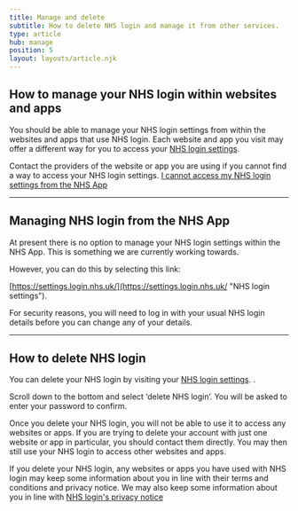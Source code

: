 ```yaml
---
title: Manage and delete
subtitle: How to delete NHS login and manage it from other services.
type: article
hub: manage
position: 5
layout: layouts/article.njk
---
```

## How to manage your NHS login within websites and apps

You should be able to manage your NHS login settings from within the websites and apps that use NHS login. Each website and app you visit may offer a different way for you to access your [NHS login settings](https://settings.login.nhs.uk/ "NHS login settings").

Contact the providers of the website or app you are using if you cannot find a way to access your NHS login settings.
<a href="#i-cannot-access-my-NHS-login-settings-from-the-nhs-app">I cannot access my NHS login settings from the NHS App</a>

***

## Managing NHS login from the NHS App

At present there is no option to manage your NHS login settings within the NHS App. This is something we are currently working towards.

However, you can do this by selecting this link:

[https://settings.login.nhs.uk/](https://settings.login.nhs.uk/ "NHS login settings").

For security reasons, you will need to log in with your usual NHS login details before you can change any of your details.

***

## How to delete NHS login

You can delete your NHS login by visiting your [NHS login settings](https://settings.login.nhs.uk/ "NHS login settings").
.

Scroll down to the bottom and select ‘delete NHS login’. You will be asked to enter your password to confirm.

Once you delete your NHS login, you will not be able to use it to access any websites or apps. If you are trying to delete your account with just one website or app in particular, you should contact them directly. You may then still use your NHS login to access other websites and apps.

If you delete your NHS login, any websites or apps you have used with NHS login may keep some information about you in line with their terms and conditions and privacy notice. We may also keep some information about you in line with [NHS login's privacy notice](https://account.login.nhs.uk/#/account/termsofuse/privacynotice "NHS login's privacy notice")
